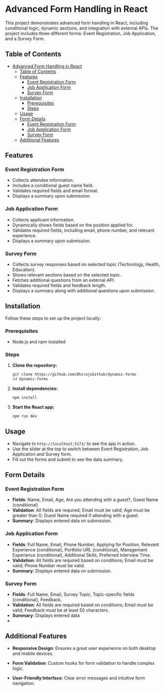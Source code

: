 # Advanced Form Handling in React

This project demonstrates advanced form handling in React, including conditional logic, dynamic sections, and integration with external APIs. The project includes three different forms: Event Registration, Job Application, and a Survey Form.

## Table of Contents

- [Advanced Form Handling in React](#advanced-form-handling-in-react)
  - [Table of Contents](#table-of-contents)
  - [Features](#features)
    - [Event Registration Form](#event-registration-form)
    - [Job Application Form](#job-application-form)
    - [Survey Form](#survey-form)
  - [Installation](#installation)
    - [Prerequisites](#prerequisites)
    - [Steps](#steps)
  - [Usage](#usage)
  - [Form Details](#form-details)
    - [Event Registration Form](#event-registration-form-1)
    - [Job Application Form](#job-application-form-1)
    - [Survey Form](#survey-form-1)
  - [Additional Features](#additional-features)

## Features

### Event Registration Form
- Collects attendee information.
- Includes a conditional guest name field.
- Validates required fields and email format.
- Displays a summary upon submission.

### Job Application Form
- Collects applicant information.
- Dynamically shows fields based on the position applied for.
- Validates required fields, including email, phone number, and relevant experience.
- Displays a summary upon submission.

### Survey Form
- Collects survey responses based on selected topic (Technology, Health, Education).
- Shows relevant sections based on the selected topic.
- Fetches additional questions from an external API.
- Validates required fields and feedback length.
- Displays a summary along with additional questions upon submission.

## Installation

Follow these steps to set up the project locally:

### Prerequisites
- Node.js and npm installed

### Steps

1. **Clone the repository:**

    ```sh
    git clone https://github.com/DhirajsGithub/dynamic-forms
    cd dynamic-forms
    ```

2. **Install dependencies:**

    ```sh
    npm install
    ```

3. **Start the React app:**

    ```sh
    npm run dev
    ```

## Usage

- Navigate to `http://localhost:5173/` to see the app in action.
- Use the slider at the top to switch between Event Registration, Job Application and Survey form.
- Fill out the forms and submit to see the data summary.


## Form Details

### Event Registration Form
- **Fields**: Name, Email, Age, Are you attending with a guest?, Guest Name (conditional)
- **Validation**: All fields are required; Email must be valid; Age must be greater than 0; Guest Name required if attending with a guest.
- **Summary**: Displays entered data on submission.

### Job Application Form
- **Fields**: Full Name, Email, Phone Number, Applying for Position, Relevant Experience (conditional), Portfolio URL (conditional), Management Experience (conditional), Additional Skills, Preferred Interview Time.
- **Validation**: All fields are required based on conditions; Email must be valid; Phone Number must be valid.
- **Summary**: Displays entered data on submission.

### Survey Form
- **Fields**: Full Name, Email, Survey Topic, Topic-specific fields (conditional), Feedback.
- **Validation**: All fields are required based on conditions; Email must be valid; Feedback must be at least 50 characters.
- **Summary**: Displays entered data 
- 
## Additional Features

- **Responsive Design**: Ensures a great user experience on both desktop and mobile devices.
- **Form Validation**: Custom hooks for form validation to handle complex logic.

- **User-Friendly Interface**: Clear error messages and intuitive form navigation.
